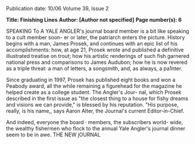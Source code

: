 Publication date: 10/06
Volume 39, Issue 2

**Title: Finishing Lines**
**Author:  [Author not specified]**
**Page number(s): 6**

SPEAKING To A YALE ANGLER's 
journal board member is a bit like 
speaking to a cult member soon-
er or later, the patriarch enters the 
picture. History begins with a man, 
James Prosek, and continues with 
an epic list of his accomplishments: 
how, at age 21, Prosek wrote and 
published a definitive illustrated 
treatise on trout; how his artistic 
renderings of such fish garnered 
national press and comparisons to 
James Audubon; how he is now 
revered as a triple threat: a man of 
letters, a songsmith, and, as always, 
a pa1nter. 

Since 
graduating 
in 
1997, 
Prosek has published eight books 
and won a Peabody award, all the 
while remaining a figurehead for 
the magazine he helped create as a 
college student. The Angler's Jour-
nal, which Prosek described in the 
first issue as "the closest thing to a 
house for fishy dreams and visions 
we can provide," is blessed by his 
reputation. "His purpose, really, is 
his name,, says Aaron Alter, the 
Journal's current Editor-in-Chief. 

And indeed, everyone the board 
· members, the subscribers world-
wide, the wealthy fishermen who 
flock to the annual Yale Angler's 
journal dinner seem to be in awe. 
THE NEW jOURNAL